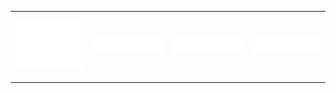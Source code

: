 <table>
  <tr>
    <td>
      <p align="center"><img src="/metrics.plugin.isocalendar.fullyear.svg" alt="Metrics" width="400"></p>
    </td>
    <td>
      <p align="center"><img src="/metrics.plugin.languages.svg" alt="Metrics" width="400"></p>
    </td>
    <td>
      <p align="center"><img src="/metrics.plugin.languages.svg" alt="Metrics" width="400"></p>
    </td>
    <td>
      <p align="center"><img src="/metrics.plugin.languages.svg" alt="Metrics" width="400"></p>
    </td>
  </tr>
</table>
